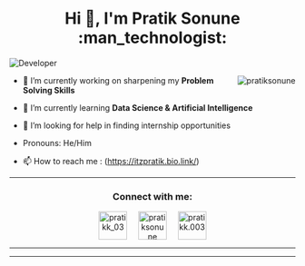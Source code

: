 <h1 align="center">Hi 👋, I'm Pratik Sonune :man_technologist: </h1>

<img src="https://pixan198.github.io/images/Developer.gif" alt="Developer" />

<p><img align="right" src="https://github-readme-stats.vercel.app/api/top-langs?username=pratiksonune&show_icons=true&locale=en&layout=compact" alt="pratiksonune" /></p>

- 🔭 I’m currently working on sharpening my **Problem Solving Skills**

- 🌱 I’m currently learning **Data Science & Artificial Intelligence**

- 🤔 I’m looking for help in finding internship opportunities

- Pronouns: He/Him

- 📫 How to reach me : (https://itzpratik.bio.link/)
<hr>

<h3 align="center">Connect with me:</h3>
<p align="center">
<a href="https://twitter.com/pratikk_03" target="blank"><img align="center" src="https://img.icons8.com/cute-clipart/64/000000/twitter.png" alt="pratikk_03" height="50" width="50" /></a> &nbsp;&nbsp;&nbsp;
<a href="https://www.linkedin.com/in/pratiksonune" target="blank"><img align="center" src="https://img.icons8.com/cute-clipart/64/000000/linkedin.png" alt="pratiksonune" height="50" width="50" /></a>&nbsp;&nbsp;&nbsp;&nbsp;
<a href="https://instagram.com/pratikk.003" target="blank"><img align="center" src="https://img.icons8.com/cute-clipart/64/000000/instagram-new.png" alt="pratikk.003" height="50" width="50" /></a>
</p>

<hr>


--------------------------------------------------------------------------------------------------------------------------------------------------------------------


<!---
pratiksonune/pratiksonune is a ✨ special ✨ repository because its `README.md` (this file) appears on your GitHub profile.
You can click the Preview link to take a look at your changes.
--->
